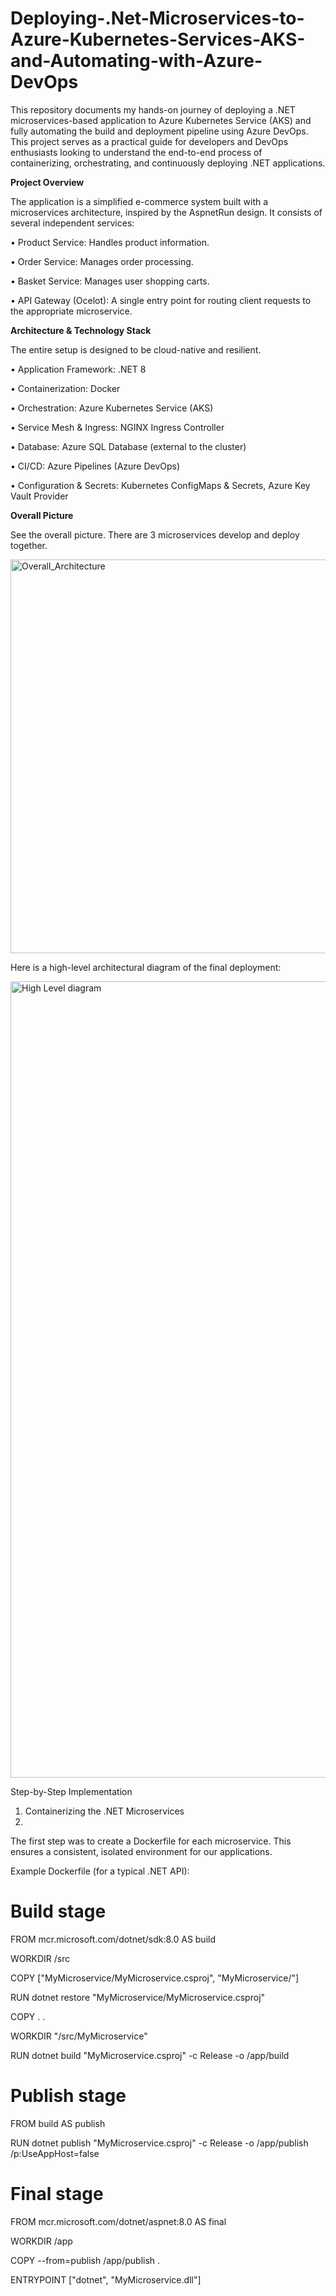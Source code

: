 # Deploying-.Net-Microservices-to-Azure-Kubernetes-Services-AKS-and-Automating-with-Azure-DevOps
This repository documents my hands-on journey of deploying a .NET microservices-based application to Azure Kubernetes Service (AKS) and fully automating the build and deployment pipeline using Azure DevOps.
This project serves as a practical guide for developers and DevOps enthusiasts looking to understand the end-to-end process of containerizing, orchestrating, and continuously deploying .NET applications.

**Project Overview**

The application is a simplified e-commerce system built with a microservices architecture, inspired by the AspnetRun design. It consists of several independent services:

•	Product Service: Handles product information.

•	Order Service: Manages order processing.

•	Basket Service: Manages user shopping carts.

•	API Gateway (Ocelot): A single entry point for routing client requests to the appropriate microservice.

**Architecture & Technology Stack**

The entire setup is designed to be cloud-native and resilient.

•	Application Framework: .NET 8

•	Containerization: Docker

•	Orchestration: Azure Kubernetes Service (AKS)

•	Service Mesh & Ingress: NGINX Ingress Controller

•	Database: Azure SQL Database (external to the cluster)

•	CI/CD: Azure Pipelines (Azure DevOps)

•	Configuration & Secrets: Kubernetes ConfigMaps & Secrets, Azure Key Vault Provider

**Overall Picture**

See the overall picture. There are 3 microservices develop and deploy together.


<img width="962" height="630" alt="Overall_Architecture" src="https://github.com/user-attachments/assets/ff99b636-9ce5-4020-82de-f41818574fb7" />

Here is a high-level architectural diagram of the final deployment:

<img width="1014" height="1274" alt="High Level diagram" src="https://github.com/user-attachments/assets/d9755fb8-03f2-48b8-82cb-4817ced75d90" />

Step-by-Step Implementation

1. Containerizing the .NET Microservices
2. 
The first step was to create a Dockerfile for each microservice. This ensures a consistent, isolated environment for our applications.

Example Dockerfile (for a typical .NET API):

# Build stage
FROM mcr.microsoft.com/dotnet/sdk:8.0 AS build

WORKDIR /src

COPY ["MyMicroservice/MyMicroservice.csproj", "MyMicroservice/"]

RUN dotnet restore "MyMicroservice/MyMicroservice.csproj"

COPY . .

WORKDIR "/src/MyMicroservice"

RUN dotnet build "MyMicroservice.csproj" -c Release -o /app/build

# Publish stage
FROM build AS publish

RUN dotnet publish "MyMicroservice.csproj" -c Release -o /app/publish /p:UseAppHost=false

# Final stage
FROM mcr.microsoft.com/dotnet/aspnet:8.0 AS final

WORKDIR /app

COPY --from=publish /app/publish .

ENTRYPOINT ["dotnet", "MyMicroservice.dll"]

